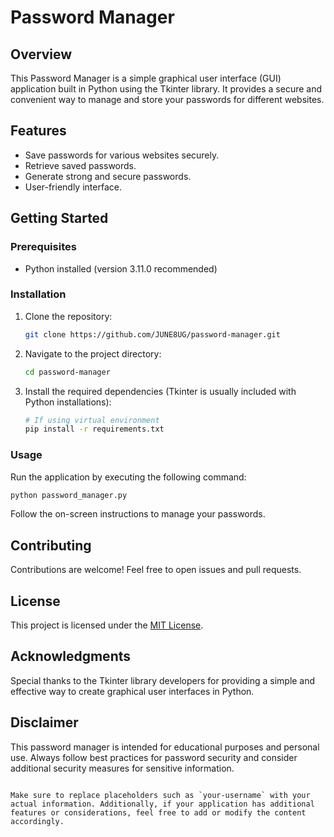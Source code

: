 # Password Manager

## Overview

This Password Manager is a simple graphical user interface (GUI) application built in Python using the Tkinter library. It provides a secure and convenient way to manage and store your passwords for different websites.

## Features

- Save passwords for various websites securely.
- Retrieve saved passwords.
- Generate strong and secure passwords.
- User-friendly interface.

## Getting Started

### Prerequisites

- Python installed (version 3.11.0 recommended)

### Installation

1. Clone the repository:

   ```bash
   git clone https://github.com/JUNE8UG/password-manager.git
   ```

2. Navigate to the project directory:

   ```bash
   cd password-manager
   ```

3. Install the required dependencies (Tkinter is usually included with Python installations):

   ```bash
   # If using virtual environment
   pip install -r requirements.txt
   ```

### Usage

Run the application by executing the following command:

```bash
python password_manager.py
```

Follow the on-screen instructions to manage your passwords.

## Contributing

Contributions are welcome! Feel free to open issues and pull requests.

## License

This project is licensed under the [MIT License](LICENSE).

## Acknowledgments

Special thanks to the Tkinter library developers for providing a simple and effective way to create graphical user interfaces in Python.

## Disclaimer

This password manager is intended for educational purposes and personal use. Always follow best practices for password security and consider additional security measures for sensitive information.

```

Make sure to replace placeholders such as `your-username` with your actual information. Additionally, if your application has additional features or considerations, feel free to add or modify the content accordingly.
